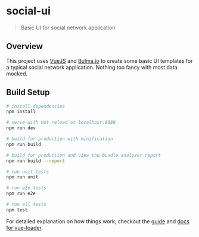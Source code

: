 # social-ui

> Basic UI for social network application

## Overview

This project uses [VueJS](https://vuejs.org/) and [Bulma.io](http://bulma.io) to create some basic UI templates for a typical social network application. Nothing too fancy with most data mocked.

## Build Setup

``` bash
# install dependencies
npm install

# serve with hot reload at localhost:8080
npm run dev

# build for production with minification
npm run build

# build for production and view the bundle analyzer report
npm run build --report

# run unit tests
npm run unit

# run e2e tests
npm run e2e

# run all tests
npm test
```

For detailed explanation on how things work, checkout the [guide](http://vuejs-templates.github.io/webpack/) and [docs for vue-loader](http://vuejs.github.io/vue-loader).
